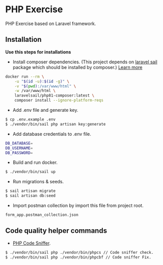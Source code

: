 
# PHP Exercise
PHP Exercise based on Laravel framework.

## Installation
**Use this steps for installations**

- Install composer dependencies.  (This project depends on [laravel sail](https://laravel.com/docs/9.x/sail) package which should be installed by composer.)
  [Learn more](https://laravel.com/docs/9.x/sail#installing-composer-dependencies-for-existing-projects)

```bash  
docker run --rm \
    -u "$(id -u):$(id -g)" \
    -v "$(pwd):/var/www/html" \
    -w /var/www/html \
    laravelsail/php81-composer:latest \
    composer install --ignore-platform-reqs
 ```  

- Add .env file and generate key.
```bash  
$ cp .env.example .env
$ ./vendor/bin/sail php artisan key:generate
 ```  

- Add database credentials to .env file.
```bash  
DB_DATABASE=
DB_USERNAME=
DB_PASSWORD=
 ```  



- Build and run docker.
```bash  
$ ./vendor/bin/sail up
 ```

- Run migrations & seeds.
```bash  
$ sail artisan migrate
$ sail artisan db:seed
 ```

- Import postman collection by import this file from project root.
```bash  
form_app.postman_collection.json
 ```


## Code quality helper commands

- [PHP Code Sniffer](https://github.com/squizlabs/PHP_CodeSniffer).
```bash  
$ ./vendor/bin/sail php ./vendor/bin/phpcs // Code sniffer check.
$ ./vendor/bin/sail php ./vendor/bin/phpcbf // Code sniffer Fix.
```
